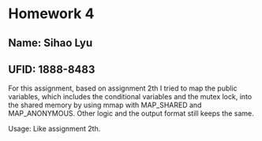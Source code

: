 # Homework 4
## Name: Sihao Lyu
## UFID: 1888-8483

For this assignment, based on assignment 2th I tried to map the public variables, which includes the conditional variables and the mutex lock, into the shared memory by using mmap with MAP_SHARED and MAP_ANONYMOUS. Other logic and the output format still keeps the same.

Usage: Like assignment 2th.